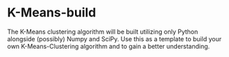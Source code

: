 # K-Means-build
The K-Means clustering algorithm will be built utilizing only Python alongside (possibly) Numpy and SciPy.  Use this as a template to build your own K-Means-Clustering algorithm and to gain a better understanding.
